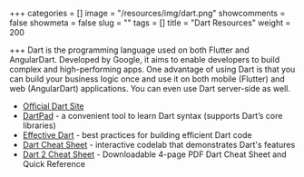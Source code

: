 +++
categories = []
image = "/resources/img/dart.png"
showcomments = false
showmeta = false
slug = ""
tags = []
title = "Dart Resources"
weight = 200

+++
Dart is the programming language used on both Flutter and AngularDart. Developed by Google, it aims to enable developers to build complex and high-performing apps. One advantage of using Dart is that you can build your business logic once and use it on both mobile (Flutter) and web (AngularDart) applications. You can even use Dart server-side as well.

* [Official Dart Site](https://dart.dev/)
* [DartPad](https://dartpad.dartlang.org/) - a convenient tool to learn Dart syntax (supports Dart’s core libraries)
* [Effective Dart](https://dart.dev/guides/language/effective-dart) - best practices for building efficient Dart code
* [Dart Cheat Sheet](https://dart.dev/codelabs/dart-cheatsheet) - interactive codelab that demonstrates Dart's features
* [Dart 2 Cheat Sheet](https://www.raywenderlich.com/4482580-dart-2-cheat-sheet-and-quick-reference-2019 "Dart 2 Cheat Sheet") - Downloadable 4-page PDF Dart Cheat Sheet and Quick Reference